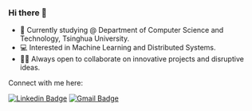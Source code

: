 ### Hi there 👋

- 🚩 Currently studying @ Department of Computer Science and Technology, Tsinghua University.
- 💻 Interested in Machine Learning and Distributed Systems.
- 🙋‍♂️ Always open to collaborate on innovative projects and disruptive ideas.

Connect with me here:

[![Linkedin Badge](https://img.shields.io/badge/-armandotelesfortes-blue?style=social-square&logo=Linkedin&logoColor=white&link=https://www.linkedin.com/in/armandotelesfortes/)](https://www.linkedin.com/in/armandotelesfortes/)
[![Gmail Badge](https://img.shields.io/badge/-atfortes@protonmail.com-505264?style=social-square&logo=ProtonMail&logoColor=white&link=mailto:atfortes@protonmail.com)](mailto:atfortes@protonmail.com)

<!--
![Github Stats](https://github-readme-stats.vercel.app/api?username=atfortes&count_private=true&show_icons=true&include_all_commits=true)
![Top Langs](https://github-readme-stats.vercel.app/api/top-langs/?username=atfortes&hide=TeX&layout=compact&count_private=true)
![Visitor Badge](https://visitor-badge.laobi.icu/badge?page_id=atfortes.atfortes)
-->
